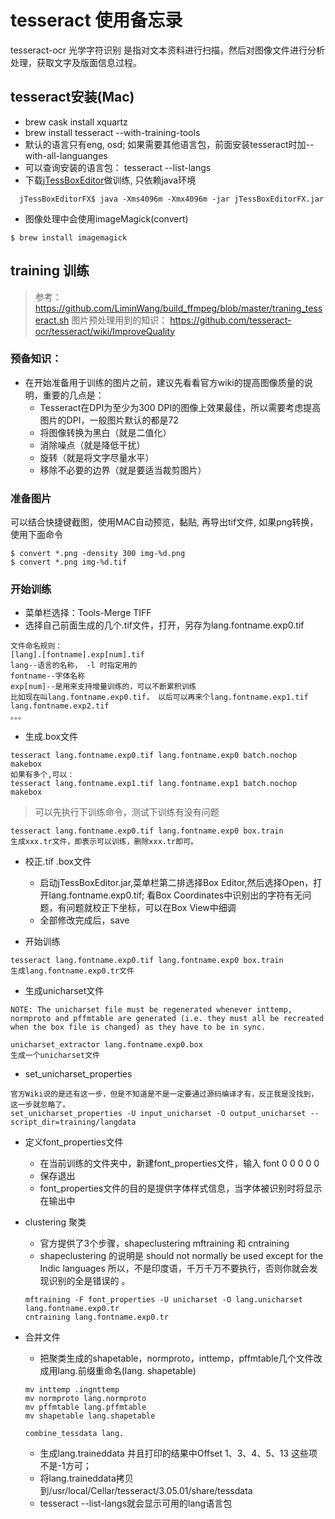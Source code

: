 # tesseract 使用备忘录

tesseract-ocr 光学字符识别 是指对文本资料进行扫描，然后对图像文件进行分析处理，获取文字及版面信息过程。

## tesseract安装(Mac)
* brew cask install xquartz
* brew install tesseract --with-training-tools
* 默认的语言只有eng, osd; 如果需要其他语言包，前面安装tesseract时加--with-all-languanges
* 可以查询安装的语言包： tesseract --list-langs
* 下载[jTessBoxEditor](http://vietocr.sourceforge.net/training.html)做训练, 只依赖java环境
```
  jTessBoxEditorFX$ java -Xms4096m -Xmx4096m -jar jTessBoxEditorFX.jar
```
 * 图像处理中会使用imageMagick(convert)

```
$ brew install imagemagick
```

## training 训练

> 参考：https://github.com/LiminWang/build_ffmpeg/blob/master/traning_tesseract.sh
> 图片预处理用到的知识： https://github.com/tesseract-ocr/tesseract/wiki/ImproveQuality

### 预备知识：
* 在开始准备用于训练的图片之前，建议先看看官方wiki的提高图像质量的说明，重要的几点是：
    *   Tesseract在DPI为至少为300 DPI的图像上效果最佳，所以需要考虑提高图片的DPI，一般图片默认的都是72 
    *  将图像转换为黑白（就是二值化）
    *  消除噪点（就是降低干扰）
    *  旋转（就是将文字尽量水平）
    *  移除不必要的边界（就是要适当裁剪图片）

### 准备图片
可以结合快捷键截图，使用MAC自动预览，黏贴, 再导出tif文件, 如果png转换，使用下面命令

```
$ convert *.png -density 300 img-%d.png
$ convert *.png img-%d.tif
```

### 开始训练
* 菜单栏选择：Tools-Merge TIFF
* 选择自己前面生成的几个.tif文件，打开，另存为lang.fontname.exp0.tif

```
文件命名规则：
[lang].[fontname].exp[num].tif
lang--语言的名称， -l 时指定用的
fontname--字体名称
exp[num]--是用来支持增量训练的，可以不断累积训练
比如现在叫lang.fontname.exp0.tif， 以后可以再来个lang.fontname.exp1.tif
lang.fontname.exp2.tif
。。。
```

* 生成.box文件

```
tesseract lang.fontname.exp0.tif lang.fontname.exp0 batch.nochop makebox
如果有多个,可以：
tesseract lang.fontname.exp1.tif lang.fontname.exp1 batch.nochop makebox
```

> 可以先执行下训练命令，测试下训练有没有问题

```
tesseract lang.fontname.exp0.tif lang.fontname.exp0 box.train
生成xxx.tr文件，即表示可以训练，删除xxx.tr即可。
```

* 校正.tif .box文件
    * 启动jTessBoxEditor.jar,菜单栏第二排选择Box Editor,然后选择Open，打开lang.fontname.exp0.tif; 
看Box Coordinates中识别出的字符有无问题，有问题就校正下坐标，可以在Box View中细调
    * 全部修改完成后，save

* 开始训练

```
tesseract lang.fontname.exp0.tif lang.fontname.exp0 box.train
生成lang.fontname.exp0.tr文件
```

* 生成unicharset文件

```
NOTE: The unicharset file must be regenerated whenever inttemp, normproto and pffmtable are generated (i.e. they must all be recreated when the box file is changed) as they have to be in sync.

unicharset_extractor lang.fontname.exp0.box
生成一个unicharset文件
```

* set_unicharset_properties
 
```
官方Wiki说的是还有这一步，但是不知道是不是一定要通过源码编译才有，反正我是没找到，这一步就忽略了。
set_unicharset_properties -U input_unicharset -O output_unicharset --script_dir=training/langdata

```

* 定义font_properties文件
    * 在当前训练的文件夹中，新建font_properties文件，输入 font 0 0 0 0 0
    * 保存退出
    * font_properties文件的目的是提供字体样式信息，当字体被识别时将显示在输出中

* clustering 聚类
    * 官方提供了3个步骤，shapeclustering mftraining 和 cntraining
    * shapeclustering 的说明是 should not normally be used except for the Indic languages 所以，不是印度语，千万千万不要执行，否则你就会发现识别的全是错误的 。
    
    ```
    mftraining -F font_properties -U unicharset -O lang.unicharset lang.fontname.exp0.tr
    cntraining lang.fontname.exp0.tr
    ``` 

* 合并文件
    * 把聚类生成的shapetable，normproto，inttemp，pffmtable几个文件改成用lang.前缀重命名(lang. shapetable)
    
    ```
    mv inttemp .ingnttemp
    mv normproto lang.normproto
    mv pffmtable lang.pffmtable
    mv shapetable lang.shapetable
    
    combine_tessdata lang.
    ```
    
    * 生成lang.traineddata 并且打印的结果中Offset 1、3、4、5、13 这些项不是-1方可；
    * 将lang.traineddata拷贝到/usr/local/Cellar/tesseract/3.05.01/share/tessdata
    * tesseract --list-langs就会显示可用的lang语言包
            

